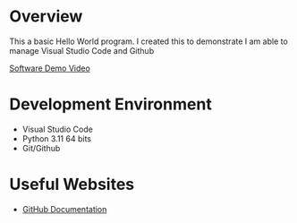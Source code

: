 # Overview

This a basic Hello World program. I created this to demonstrate I am able to manage Visual Studio Code
and Github

[Software Demo Video](https://youtu.be/HvXeouaxbi0?si=YrT8TyOnOmko4Z7L)

# Development Environment

* Visual Studio Code
* Python 3.11 64 bits
* Git/Github

# Useful Websites

* [GitHub Documentation](https://docs.github.com/en/desktop/contributing-and-collaborating-using-github-desktop/adding-and-cloning-repositories/adding-a-repository-from-your-local-computer-to-github-desktop)
